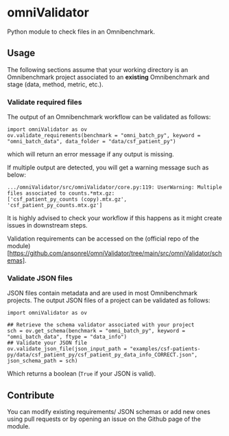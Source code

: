 # omniValidator

Python module to check files in an Omnibenchmark.

## Usage

The following sections assume that your working directory is an Omnibenchmark project associated to an **existing** Omnibenchmark and stage (data, method, metric, etc.).

### Validate required files

The output of an Omnibenchmark workflow can be validated as follows: 

```
import omniValidator as ov
ov.validate_requirements(benchmark = "omni_batch_py", keyword = "omni_batch_data", data_folder = "data/csf_patient_py")
```
which will return an error message if any output is missing. 

If multiple output are detected, you will get a warning message such as below: 

```
.../omniValidator/src/omniValidator/core.py:119: UserWarning: Multiple files associated to counts.*mtx.gz:
['csf_patient_py_counts (copy).mtx.gz', 'csf_patient_py_counts.mtx.gz']
```

It is highly advised to check your workflow if this happens as it might create issues in downstream steps. 

Validation requirements can be accessed on the (official repo of the module)[https://github.com/ansonrel/omniValidator/tree/main/src/omniValidator/schemas]. 

### Validate JSON files

JSON files contain metadata and are used in most Omnibenchmark projects. The output JSON files of a project can be validated as follows: 


```
import omniValidator as ov

## Retrieve the schema validator associated with your project
sch = ov.get_schema(benchmark = "omni_batch_py", keyword = "omni_batch_data", ftype = "data_info")
## Validate your JSON file
ov.validate_json_file(json_input_path = "examples/csf-patients-py/data/csf_patient_py/csf_patient_py_data_info_CORRECT.json", json_schema_path = sch)
```

Which returns a boolean (`True` if your JSON is valid). 

## Contribute

You can modify existing requirements/ JSON schemas or add new ones using pull requests or by opening an issue on the Github page of the module. 